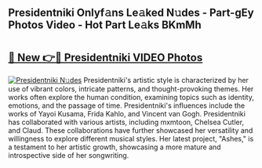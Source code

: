 ## Presidentniki Onlyf𝚊ns Le𝚊ked N𝚞des - Part-gEy Photos Video - Hot Part Le𝚊ks BKmMh

# <h2><a href="http://ab61833.deff.icu/?id=Presidentniki">🔗 New 👉🔴 Presidentniki VIDEO Photos</a></h2>

[![Presidentniki N𝚞des](https://i.imgur.com/rIISA9y.gif)](http://ab61833.deff.icu/?id=Presidentniki)
Presidentniki's artistic style is characterized by her use of vibrant colors, intricate patterns, and thought-provoking themes. Her works often explore the human condition, examining topics such as identity, emotions, and the passage of time. Presidentniki's influences include the works of Yayoi Kusama, Frida Kahlo, and Vincent van Gogh. Presidentniki has collaborated with various artists, including mxmtoon, Chelsea Cutler, and Claud. These collaborations have further showcased her versatility and willingness to explore different musical styles. Her latest project, "Ashes," is a testament to her artistic growth, showcasing a more mature and introspective side of her songwriting.
